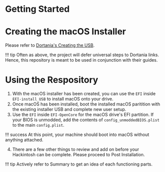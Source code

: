 # Getting Started

# Creating the macOS Installer

Please refer to [Dortania's Creating the USB](https://dortania.github.io/OpenCore-Install-Guide/installer-guide/).

!!! tip
    Often as above, the project will defer universal steps to Dortania links. Hence, this repository is meant to be used in conjunction with their guides.  

# Using the Respository

1. With the macOS installer has been created, you can use the `EFI` inside `EFI-install_USB` to install macOS onto your drive.
2. Once macOS has been installed, boot the installed macOS paritition with the existing installer USB and complete new user setup.
3. Use the `EFI` inside `EFI-OpenCore` for the macOS drive's EFI partition. If your BIOS is unmodded, add the contents of `config_unmoddedBIOS.plist` to the main `config.plist`.

!!! success
    At this point, your machine should boot into macOS without anything attached.

4. There are a few other things to review and add on before your Hackintosh can be complete. Please proceed to Post Installation.

!!! tip
    Actively refer to Summary to get an idea of each functioning parts.